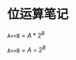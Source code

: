 # 位运算笔记


`A<<B` = $A*2^{B}$ 

`A>>B` = ${A}÷{2^{B}}$
<!--stackedit_data:
eyJoaXN0b3J5IjpbMTM5NjY5OTE2Nl19
-->
